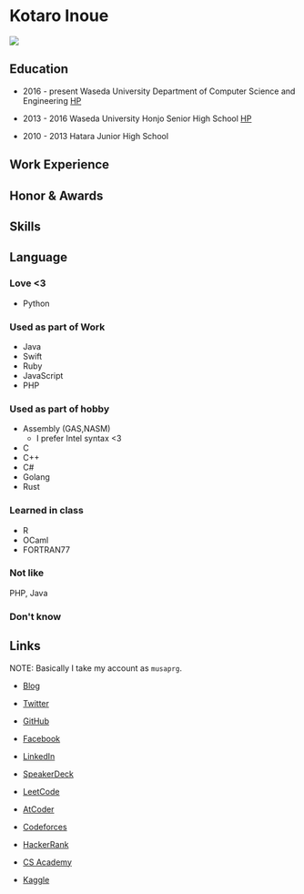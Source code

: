 <link href="https://fonts.googleapis.com/css?family=Roboto" rel="stylesheet">

# Kotaro Inoue

<img src="https://grass-graph.moshimo.works/images/musaprg.png">

## Education

- 2016 - present
Waseda University
Department of Computer Science and Engineering [HP](http://www.cs.waseda.ac.jp/en/)

- 2013 - 2016
Waseda University Honjo Senior High School [HP](https://waseda-honjo.jp/index.html)

- 2010 - 2013
Hatara Junior High School

## Work Experience

## Honor & Awards

## Skills

## Language

### Love <3

- Python

### Used as part of Work

- Java
- Swift
- Ruby
- JavaScript
- PHP

### Used as part of hobby

- Assembly (GAS,NASM)
    - I prefer Intel syntax <3
- C
- C++
- C#
- Golang
- Rust

### Learned in class

- R
- OCaml
- FORTRAN77

### Not like

PHP, Java

### Don't know


## Links

NOTE: Basically I take my account as `musaprg`.

- [Blog](http://musaprg.hatenablog.com)

- [Twitter](https://twitter.com/musaprg)

- [GitHub](https://github.com/musaprg)

- [Facebook](https://www.facebook.com/musaprg)

- [LinkedIn](https://www.linkedin.com/in/musaprg)

- [SpeakerDeck](https://speakerdeck.com/musaprg)

- [LeetCode](https://leetcode.com/musaprg)

- [AtCoder](https://atcoder.jp/user/musaprg)

- [Codeforces](https://www.topcoder.com/members/musaprg)

- [HackerRank](https://www.hackerrank.com/musaprg)

- [CS Academy](https://csacademy.com/user/musaprg)

- [Kaggle](https://www.kaggle.com/musa11)
